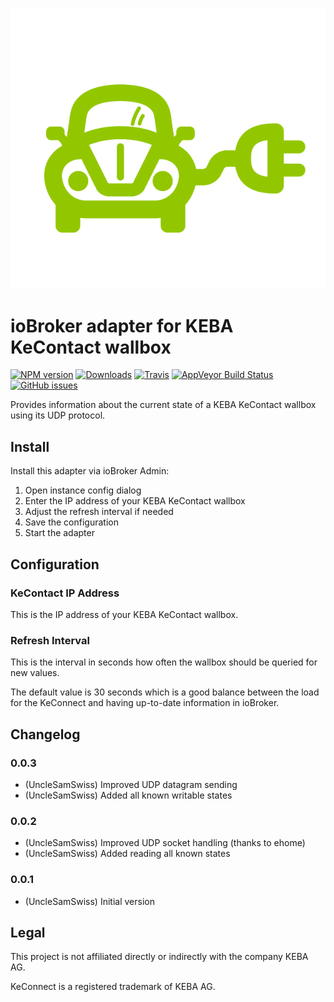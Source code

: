 ![Adapter Logo](media/charger.png)

# ioBroker adapter for KEBA KeContact wallbox

[![NPM version](http://img.shields.io/npm/v/iobroker.kecontact.svg)](https://www.npmjs.com/package/iobroker.kecontact) [![Downloads](https://img.shields.io/npm/dm/iobroker.kecontact.svg)](https://www.npmjs.com/package/iobroker.kecontact) [![Travis](https://img.shields.io/travis/UncleSamSwiss/ioBroker.kecontact.svg)](https://travis-ci.org/UncleSamSwiss/ioBroker.kecontact/) [![AppVeyor Build Status](https://img.shields.io/appveyor/ci/UncleSamSwiss/iobroker-kecontact-fxdvr.svg)](https://ci.appveyor.com/project/UncleSamSwiss/iobroker-kecontact-fxdvr) [![GitHub issues](https://img.shields.io/github/issues/UncleSamSwiss/ioBroker.kecontact.svg)](https://github.com/UncleSamSwiss/ioBroker.kecontact/issues)

Provides information about the current state of a KEBA KeContact wallbox using its UDP protocol.

## Install

Install this adapter via ioBroker Admin:
1. Open instance config dialog
2. Enter the IP address of your KEBA KeContact wallbox
3. Adjust the refresh interval if needed
4. Save the configuration
5. Start the adapter

## Configuration

### KeContact IP Address

This is the IP address of your KEBA KeContact wallbox.

### Refresh Interval

This is the interval in seconds how often the wallbox should be queried for new values.

The default value is 30 seconds which is a good balance between the load for the KeConnect and having up-to-date information in ioBroker.

## Changelog
### 0.0.3
* (UncleSamSwiss) Improved UDP datagram sending
* (UncleSamSwiss) Added all known writable states

### 0.0.2
* (UncleSamSwiss) Improved UDP socket handling (thanks to ehome)
* (UncleSamSwiss) Added reading all known states

### 0.0.1
* (UncleSamSwiss) Initial version

## Legal

This project is not affiliated directly or indirectly with the company KEBA AG.

KeConnect is a registered trademark of KEBA AG.
